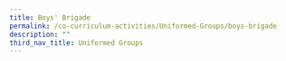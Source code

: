 ```yaml
---
title: Boys' Brigade
permalink: /co-curriculum-activities/Uniformed-Groups/boys-brigade
description: ""
third_nav_title: Uniformed Groups
---
```

